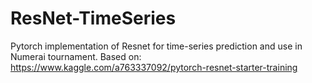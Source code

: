 # ResNet-TimeSeries
Pytorch implementation of Resnet for time-series prediction and use in Numerai tournament. Based on: https://www.kaggle.com/a763337092/pytorch-resnet-starter-training

